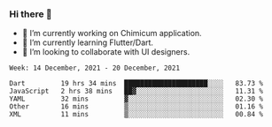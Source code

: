 ### Hi there 👋

<!--
**devcat37/devcat37** is a ✨ _special_ ✨ repository because its `README.md` (this file) appears on your GitHub profile.-->


- 🔭 I’m currently working on Chimicum application.
- 🌱 I’m currently learning Flutter/Dart.
- 👯 I’m looking to collaborate with UI designers.
<!-- - 🤔 I’m looking for help with ... -->

<!--START_SECTION:waka-->
```text
Week: 14 December, 2021 - 20 December, 2021

Dart         19 hrs 34 mins  █████████████████████░░░░   83.73 % 
JavaScript   2 hrs 38 mins   ██▓░░░░░░░░░░░░░░░░░░░░░░   11.31 % 
YAML         32 mins         ▓░░░░░░░░░░░░░░░░░░░░░░░░   02.30 % 
Other        16 mins         ▒░░░░░░░░░░░░░░░░░░░░░░░░   01.16 % 
XML          11 mins         ▒░░░░░░░░░░░░░░░░░░░░░░░░   00.84 % 
```
<!--END_SECTION:waka-->
